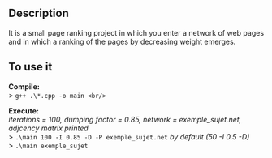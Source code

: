 ## Description

It is a small page ranking project in which you enter a network of web pages and in which a ranking of the pages by decreasing weight emerges.

## To use it
**Compile:** <br/>
	> `g++ .\*.cpp -o main <br/>`


**Execute:** <br/>
*iterations = 100, dumping factor = 0.85, network = exemple_sujet.net, adjcency matrix printed* <br/>
	> `.\main 100 -I 0.85 -D -P exemple_sujet.net`
*by default (50 -I 0.5 -D)* <br/>
	> `.\main exemple_sujet`
